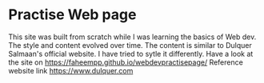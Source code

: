 # Practise Web page
This site was built from scratch while I was learning the basics of Web dev. The style and content evolved over time. The content is similar to Dulquer Salmaan's official website. I have tried to sytle it differently.
Have a look at the site on https://faheempp.github.io/webdevpractisepage/
Reference website link https://www.dulquer.com
